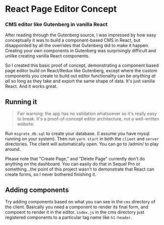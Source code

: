 # React Page Editor Concept

### CMS editor like Gutenberg in vanilla React

After reading through the Gutenberg source, I was impressed by how easy conceptually it was to build a component-based CMS in React, but disappointed by all the overrides that Gutenberg did to make it happen.  Creating your own components in Gutenberg was surprisingly difficult and unlike creating vanilla React components.

So I created this basic proof of concept, demonstrating a component based page editor build on React/Redux like Gutenberg, except where the custom components you create to build out editor functionality can be *anything at all* so long as they take and export the same shape of data.  It's just vanilla React.  And it works great.

## Running it

> Fair warning: the app has no validation whatsoever so it's really easy to break.
> It's a proof-of-concept editor architecture, not a well-written website.

Run `migrate_db.sql` to create your database.  (I assume you have mysql running on your system).
Then run `yarn start` in both the `client` and `server` directories.  The client will automatically open.  You can go to /admin/ to play around.

Please note that "Create Page," and "Delete Page" currently don't do anything on the dashboard.  You can easily do that in Sequel Pro or something...the point of this project wasn't to demonstrate that React can create forms, so I never bothered finishing it.


## Adding components

Try adding components based on what you can see in the `cms` directory of the client.  Basically you need a component to render its final form, and compoent to render it in the editor.  `index.js` in the cms directory just registered components to a particular tag name like `h1-header`.